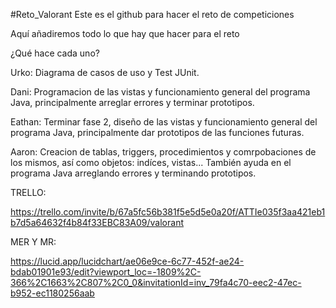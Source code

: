 #Reto_Valorant
Este es el github para hacer el reto de competiciones

Aquí añadiremos todo lo que hay que hacer para el reto

¿Qué hace cada uno?

Urko: Diagrama de casos de uso y Test JUnit.

Dani: Programacion de las vistas y funcionamiento general del programa Java, principalmente arreglar errores y terminar prototipos.

Eathan: Terminar fase 2, diseño de las vistas y funcionamiento general del programa Java, principalmente dar prototipos de las funciones futuras.

Aaron: Creacion de tablas, triggers, procedimientos y comrpobaciones de los mismos, así como objetos: indíces, vistas... También ayuda en el programa Java arreglando errores y terminando prototipos.

TRELLO:

https://trello.com/invite/b/67a5fc56b381f5e5d5e0a20f/ATTIe035f3aa421eb1b7d5a64632f4b84f33EBC83A09/valorant

MER Y MR:

https://lucid.app/lucidchart/ae06e9ce-6c77-452f-ae24-bdab01901e93/edit?viewport_loc=-1809%2C-366%2C1663%2C807%2C0_0&invitationId=inv_79fa4c70-eec2-47ec-b952-ec1180256aab
